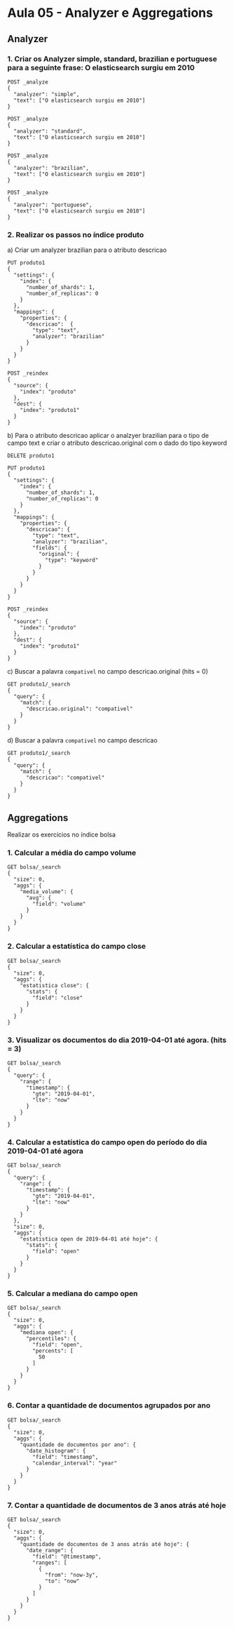 # Aula 05 - Analyzer e Aggregations

## Analyzer

### 1. Criar os Analyzer simple, standard, brazilian e portuguese para a seguinte frase: O elasticsearch surgiu em 2010

```http
POST _analyze
{
  "analyzer": "simple",
  "text": ["O elasticsearch surgiu em 2010"]
}

POST _analyze
{
  "analyzer": "standard",
  "text": ["O elasticsearch surgiu em 2010"]
}

POST _analyze
{
  "analyzer": "brazilian",
  "text": ["O elasticsearch surgiu em 2010"]
}

POST _analyze
{
  "analyzer": "portuguese",
  "text": ["O elasticsearch surgiu em 2010"]
}
```

### 2. Realizar os passos no índice produto

a) Criar um analyzer brazilian para o atributo descricao

```http
PUT produto1
{
  "settings": {
    "index": {
      "number_of_shards": 1,
      "number_of_replicas": 0
    }
  },
  "mappings": {
    "properties": {
      "descricao":  {
        "type": "text",
        "analyzer": "brazilian"
      }
    }
  }
}

POST _reindex
{
  "source": {
    "index": "produto"
  },
  "dest": {
    "index": "produto1"
  }
}
```

b) Para o atributo descricao aplicar o analzyer brazilian para o tipo de campo text e criar o atributo descricao.original com o dado do tipo keyword

```http
DELETE produto1

PUT produto1
{
  "settings": {
    "index": {
      "number_of_shards": 1,
      "number_of_replicas": 0
    }
  },
  "mappings": {
    "properties": {
      "descricao": {
        "type": "text",
        "analyzer": "brazilian",
        "fields": {
          "original": {
            "type": "keyword"
          }
        }
      }
    }
  }
}

POST _reindex
{
  "source": {
    "index": "produto"
  },
  "dest": {
    "index": "produto1"
  }
}
```

c) Buscar a palavra `compativel` no campo descricao.original (hits = 0)

```http
GET produto1/_search
{
  "query": {
    "match": {
      "descricao.original": "compativel"
    }
  }
}
```

d) Buscar a palavra `compativel` no campo descricao

```http
GET produto1/_search
{
  "query": {
    "match": {
      "descricao": "compativel"
    }
  }
}
```

## Aggregations

Realizar os exercícios no índice bolsa

### 1. Calcular a média do campo volume

```http
GET bolsa/_search
{
  "size": 0,
  "aggs": {
    "media_volume": {
      "avg": {
        "field": "volume"
      }
    }
  }
}
```

### 2. Calcular a estatística do campo close

```http
GET bolsa/_search
{
  "size": 0,
  "aggs": {
    "estatistica close": {
      "stats": {
        "field": "close"
      }
    }
  }
}
```

### 3. Visualizar os documentos do dia 2019-04-01 até agora. (hits = 3)

```http
GET bolsa/_search
{
  "query": {
    "range": {
      "timestamp": {
        "gte": "2019-04-01",
        "lte": "now"
      }
    }
  }
}
```

### 4. Calcular a estatística do campo open do período do dia 2019-04-01 até agora

```http
GET bolsa/_search
{
  "query": {
    "range": {
      "timestamp": {
        "gte": "2019-04-01",
        "lte": "now"
      }
    }
  },
  "size": 0,
  "aggs": {
    "estatistica open de 2019-04-01 até hoje": {
      "stats": {
        "field": "open"
      }
    }
  }
}
```

### 5. Calcular a mediana do campo open

```http
GET bolsa/_search
{
  "size": 0,
  "aggs": {
    "mediana open": {
      "percentiles": {
        "field": "open",
        "percents": [
          50
        ]
      }
    }
  }
}
```

### 6. Contar a quantidade de documentos agrupados por ano

```http
GET bolsa/_search
{
  "size": 0,
  "aggs": {
    "quantidade de documentos por ano": {
      "date_histogram": {
        "field": "timestamp",
        "calendar_interval": "year"
      }
    }
  }
}
```

### 7. Contar a quantidade de documentos de 3 anos atrás até hoje

```http
GET bolsa/_search
{
  "size": 0,
  "aggs": {
    "quantidade de documentos de 3 anos atrás até hoje": {
      "date_range": {
        "field": "@timestamp",
        "ranges": [
          {
            "from": "now-3y",
            "to": "now"
          }
        ]
      }
    }
  }
}
```
